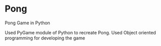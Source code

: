 # Pong
Pong Game in Python

Used PyGame module of Python to recreate Pong. Used Object oriented programming for developing the game
